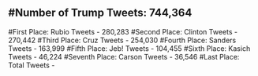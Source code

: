#Number of Trump Tweets: 744,364
---
#First Place: Rubio Tweets - 280,283
#Second Place: Clinton Tweets - 270,442
#Third Place: Cruz Tweets - 254,030
#Fourth Place: Sanders Tweets - 163,999
#Fifth Place: Jeb! Tweets - 104,455
#Sixth Place: Kasich Tweets - 46,224
#Seventh Place: Carson Tweets - 36,546
#Last Place: Total Tweets -  
